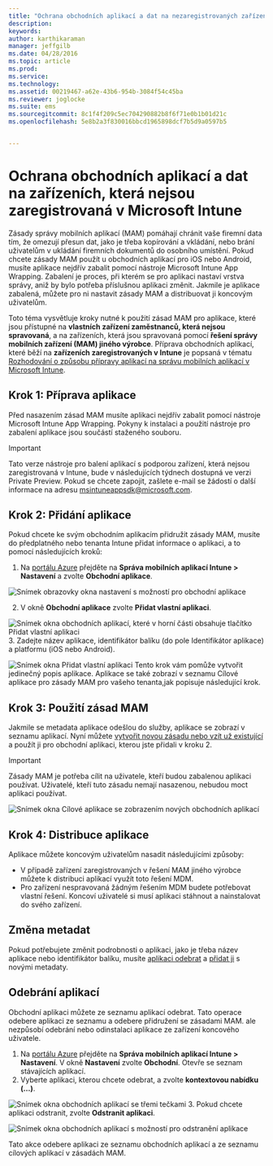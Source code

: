```yaml
---
title: "Ochrana obchodních aplikací a dat na nezaregistrovaných zařízeních | Microsoft Intune"
description: 
keywords: 
author: karthikaraman
manager: jeffgilb
ms.date: 04/28/2016
ms.topic: article
ms.prod: 
ms.service: 
ms.technology: 
ms.assetid: 00219467-a62e-43b6-954b-3084f54c45ba
ms.reviewer: joglocke
ms.suite: ems
ms.sourcegitcommit: 8c1f4f209c5ec704290882b8f6f71e0b1b01d21c
ms.openlocfilehash: 5e8b2a3f830016bbcd1965898dcf7b5d9a0597b5


---
```


# Ochrana obchodních aplikací a dat na zařízeních, která nejsou zaregistrovaná v Microsoft Intune

Zásady správy mobilních aplikací (MAM) pomáhají chránit vaše firemní data tím, že omezují přesun dat, jako je třeba kopírování a vkládání, nebo brání uživatelům v ukládání firemních dokumentů do osobního umístění.   Pokud chcete zásady MAM použít u obchodních aplikací pro iOS nebo Android, musíte aplikace nejdřív zabalit pomocí nástroje Microsoft Intune App Wrapping.  Zabalení je proces, při kterém se pro aplikaci nastaví vrstva správy, aniž by bylo potřeba příslušnou aplikaci změnit.  Jakmile je aplikace zabalená, můžete pro ni nastavit zásady MAM a distribuovat ji koncovým uživatelům.  

Toto téma vysvětluje kroky nutné k použití zásad MAM pro aplikace, které jsou přístupné na **vlastních zařízení zaměstnanců, která nejsou spravovaná**, a na zařízeních, která jsou spravovaná pomocí **řešení správy mobilních zařízení (MAM) jiného výrobce**.  Příprava obchodních aplikací, které běží na **zařízeních zaregistrovaných v Intune** je popsaná v tématu [Rozhodování o způsobu přípravy aplikací na správu mobilních aplikací v Microsoft Intune](decide-how-to-prepare-apps-for-mobile-application-management-with-microsoft-intune.md).
##  Krok 1: Příprava aplikace
Před nasazením zásad MAM musíte aplikaci nejdřív zabalit pomocí nástroje Microsoft Intune App Wrapping.  Pokyny k instalaci a použití nástroje pro zabalení aplikace jsou součástí staženého souboru.  
>[!IMPORTANT]  
>Tato verze nástroje pro balení aplikací s podporou zařízení, která nejsou zaregistrovaná v Intune, bude v následujících týdnech dostupná ve verzi Private Preview. Pokud se chcete zapojit, zašlete e-mail se žádostí o další informace na adresu msintuneappsdk@microsoft.com.

## Krok 2: Přidání aplikace

Pokud chcete ke svým obchodním aplikacím přidružit zásady MAM, musíte do předplatného nebo tenanta Intune přidat informace o aplikaci, a to pomocí následujících kroků:

1. Na [portálu Azure](https://portal.azure.com/) přejděte na **Správa mobilních aplikací Intune > Nastavení** a zvolte **Obchodní aplikace**.

  ![Snímek obrazovky okna nastavení s možností pro obchodní aplikace](../media/mam-azure-portal-lob-on-settings.png)

2. V okně **Obchodní aplikace** zvolte **Přidat vlastní aplikaci**.

  ![Snímek okna obchodních aplikací, které v horní části obsahuje tlačítko Přidat vlastní aplikaci](../media/mam-azure-portal-add-lob-app-action.png)
3.  Zadejte název aplikace, identifikátor balíku (do pole Identifikátor aplikace) a platformu (iOS nebo Android).

  ![Snímek okna Přidat vlastní aplikaci ](../media/mam-azure-portal-add-app-details.png) Tento krok vám pomůže vytvořit jedinečný popis aplikace.  Aplikace se také zobrazí v seznamu Cílové aplikace pro zásady MAM pro vašeho tenanta,jak popisuje následující krok.

## Krok 3: Použití zásad MAM
Jakmile se metadata aplikace odešlou do služby, aplikace se zobrazí v seznamu aplikací.  Nyní můžete [vytvořit novou zásadu nebo vzít už existující](create-and-deploy-mobile-app-management-policies-with-microsoft-intune.md) a použít ji pro obchodní aplikaci, kterou jste přidali v kroku 2.

>[!IMPORTANT]
>Zásady MAM je potřeba cílit na uživatele, kteří budou zabalenou aplikaci používat.  Uživatelé, kteří tuto zásadu nemají nasazenou, nebudou moct aplikaci používat.


  ![Snímek okna Cílové aplikace se zobrazením nových obchodních aplikací](../media/mam-azure-portal-lob-on-targeted-app-list.png)
## Krok 4: Distribuce aplikace
Aplikace můžete koncovým uživatelům nasadit následujícími způsoby:
* V případě zařízení zaregistrovaných v řešení MAM jiného výrobce můžete k distribuci aplikací využít toto řešení MDM.
* Pro zařízení nespravovaná žádným řešením MDM budete potřebovat vlastní řešení. Koncoví uživatelé si musí aplikaci stáhnout a nainstalovat do svého zařízení.

## Změna metadat
Pokud potřebujete změnit podrobnosti o aplikaci, jako je třeba název aplikace nebo identifikátor balíku, musíte [aplikaci odebrat](#remove-apps) a [přidat ji](#step-2-add-the-app) s novými metadaty.

##  Odebrání aplikací
Obchodní aplikaci můžete ze seznamu aplikací odebrat.  Tato operace odebere aplikaci ze seznamu a odebere přidružení se zásadami MAM. ale nezpůsobí odebrání nebo odinstalaci aplikace ze zařízení koncového uživatele.  

1.  Na [portálu Azure](https://portal.azure.com/) přejděte na **Správa mobilních aplikací Intune > Nastavení**.  V okně **Nastavení** zvolte **Obchodní**. Otevře se seznam stávajících aplikací.  
2.  Vyberte aplikaci, kterou chcete odebrat, a zvolte **kontextovou nabídku (…)**.

  ![Snímek okna obchodních aplikací se třemi tečkami](../media/mam-azure-portal-lob-context-menu.png)
3.  Pokud chcete aplikaci odstranit, zvolte **Odstranit aplikaci**.

  ![Snímek okna obchodních aplikací s možností pro odstranění aplikace](../media/mam-azure-portal-delete-app.png)

  Tato akce odebere aplikaci ze seznamu obchodních aplikací a ze seznamu cílových aplikací v zásadách MAM.



<!--HONumber=Jul16_HO2-->


